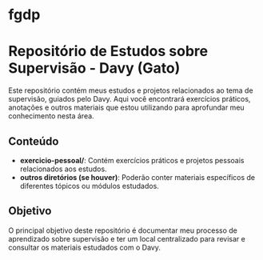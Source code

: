 # fgdp
# Repositório de Estudos sobre Supervisão - Davy (Gato)

Este repositório contém meus estudos e projetos relacionados ao tema de supervisão, guiados pelo Davy. Aqui você encontrará exercícios práticos, anotações e outros materiais que estou utilizando para aprofundar meu conhecimento nesta área.

## Conteúdo

* **exercicio-pessoal/**: Contém exercícios práticos e projetos pessoais relacionados aos estudos.
* **outros diretórios (se houver)**: Poderão conter materiais específicos de diferentes tópicos ou módulos estudados.

## Objetivo

O principal objetivo deste repositório é documentar meu processo de aprendizado sobre supervisão e ter um local centralizado para revisar e consultar os materiais estudados com o Davy.
